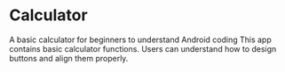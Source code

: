 # Calculator
A basic calculator for beginners to understand Android coding
This app contains basic calculator functions. Users can understand how to design buttons and align them properly.
